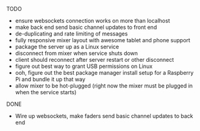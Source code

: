 TODO
- ensure websockets connection works on more than localhost
- make back end send basic channel updates to front end
- de-duplicating and rate limiting of messages
- fully responsive mixer layout with awesome tablet and phone support
- package the server up as a Linux service
- disconnect from mixer when service shuts down
- client should reconnect after server restart or other disconnect
- figure out best way to grant USB permissions on Linux
- ooh, figure out the best package manager install setup for a Raspberry Pi and
  bundle it up that way
- allow mixer to be hot-plugged (right now the mixer must be plugged in when the
  service starts)

DONE
- Wire up websockets, make faders send basic channel updates to back end
